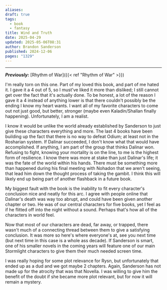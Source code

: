```yaml
---
aliases: 
draft: true
tags:
  - book
  - fantasy
title: Wind and Truth
date: 2025-04-29
updated: 2025-05-06T08:31
author: Brandon Sanderson
published: 2024-12-06
pages: "1329"
---
```

---

***Previously:*** [Rhythm of War]({{< ref "Rhythm of War" >}})

I'm really torn on this one. Part of my loved this book, and part of me hated it. I gave it a 4 out of 5, so I must've liked it more than disliked; I still cannot get over the fact that it's actually done. To be honest, a lot of the reason I gave it a 4 instead of anything lower is that there couldn't possibly be the ending I know my heart wants. I want all of my favorite characters to come out not just good, but better, stronger (maybe even Kaladin/Shallan finally happening). Unfortunately, I am a realist. 

I know it would be unlike the world already established by Sanderson to just give these characters everything and more. The last 4 books have been building up the fact that there is no way to defeat Odium; at least not in the Rosharian system. If Dalinar succeeded, I don't know what that would have accomplished. If anything, I am part of the group that thinks Dalinar won. Refusing to fight, knowing your mortality is on the line, to me is the highest form of resilience. I know there was more at stake than just Dalinar's life; it was the fate of the world within his hands. There must be something more than happened during his final meeting with Nohadon that we aren't seeing, that lead him down the thought process of taking the gambit. I think this will likely end up being part of another flashback in a future book.

My biggest fault with the book is the inability to fit every character's conclusion nice and neatly for this arc. I agree with people online that Dalinar's death was way too abrupt, and could have been given another chapter or two. He was of our central characters for five books, yet I feel as if he flitted off into the night without a sound. Perhaps that's how all of the characters in world feel.

Now that most of our characters are dead, far away, or trapped, there wasn't much of a connecting thread between them to give a satisfying conclusion. It was more so here's where everyone's at, see you next time (but next time in this case is a whole ass decade). If Sanderson is smart, one of his smaller novels in the coming years will feature one of our main Stormlight characters to give them their much needed screen time. 

I was really hoping for some plot relevance for Rysn, but unfortunately that ended up as a dud and we got maybe 2 chapters. Again, Sanderson has not made up for the atrocity that was that Novella. I was willing to give him the benefit of the doubt if she became more plot relevant, but for now it will remain a mystery.